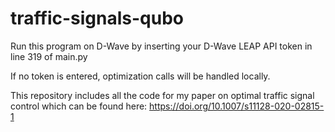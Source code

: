 # traffic-signals-qubo

Run this program on D-Wave by inserting your D-Wave LEAP API token in line 319 of main.py

If no token is entered, optimization calls will be handled locally.

This repository includes all the code for my paper on optimal traffic signal control which can be found here: https://doi.org/10.1007/s11128-020-02815-1

